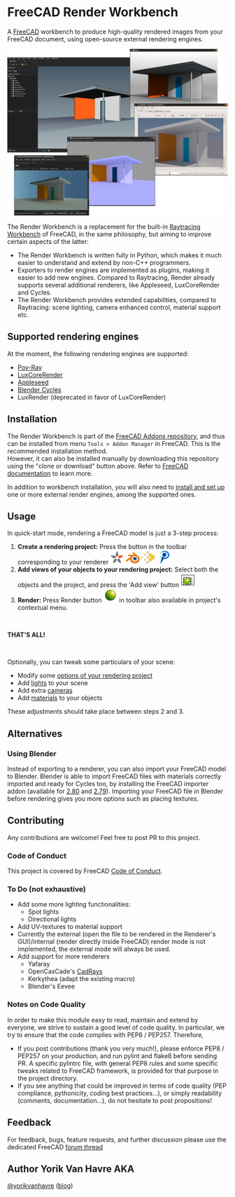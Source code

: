 # FreeCAD Render Workbench

A [FreeCAD](https://www.freecadweb.org) workbench to produce high-quality
rendered images from your FreeCAD document, using open-source external
rendering engines.

<img src=./docs/freecad-june-09.jpg alt="ShowCase" title="Examples of rendering
made with Render Workbench">


The Render Workbench is a replacement for the built-in [Raytracing
Workbench](https://www.freecadweb.org/wiki/Raytracing_Module) of FreeCAD, in
the same philosophy, but aiming to improve certain aspects of the latter:

* The Render Workbench is written fully in Python, which makes it much easier
  to understand and extend by non-C++ programmers.
* Exporters to render engines are implemented as plugins, making it easier
  to add new engines. Compared to Raytracing, Render already supports
  several additional renderers, like Appleseed, LuxCoreRender and Cycles.
* The Render Workbench provides extended capabilities, compared to Raytracing:
  scene lighting, camera enhanced control, material support etc.

## Supported rendering engines

At the moment, the following rendering engines are supported:

* [Pov-Ray](https://povray.org/)  
* [LuxCoreRender](https://luxcorerender.org/)
* [Appleseed](https://appleseedhq.net) 
* [Blender Cycles](https://www.cycles-renderer.org/)
* LuxRender (deprecated in favor of LuxCoreRender)

## Installation

The Render Workbench is part of the [FreeCAD Addons
repository](https://github.com/FreeCAD/FreeCAD-addons), and thus can be
installed from menu `Tools > Addon Manager` in FreeCAD. This is the recommended
installation method.<br /> However, it can also be installed manually by
downloading this repository using the "clone or download" button above. Refer
to [FreeCAD
documentation](https://www.freecadweb.org/wiki/How_to_install_additional_workbenches)
to learn more.

In addition to workbench installation, you will also need to [install and set
up](./docs/EngineInstall.md) one or more external render engines, among the
supported ones.

## Usage

In quick-start mode, rendering a FreeCAD model is just a 3-step process:
1. **Create a rendering project:** Press the button in the toolbar
   corresponding to your renderer <img src=./icons/Appleseed.svg height=32>
   <img src=./icons/Cycles.svg height=32> <img src=./icons/Luxcore.svg
   height=32> <img src=./icons/Povray.svg height=32>
2. **Add views of your objects to your rendering project:** Select both the
   objects and the project, and press the 'Add view' button <img
   src=./icons/RenderView.svg height=32>
3. **Render:** Press Render button <img src=./icons/Render.svg height=32> in
   toolbar also available in project's contextual menu.

<br />

**THAT'S ALL!**

 <br /> 


Optionally, you can tweak some particulars of your scene:
* Modify some [options of your rendering project](./docs/Projects.md)
* Add [lights](./docs/Lights.md) to your scene
* Add extra [cameras](./docs/Cameras.md)
* Add [materials](./docs/Materials.md) to your objects

These adjustments should take place between steps 2 and 3.

## Alternatives

### Using Blender

Instead of exporting to a renderer, you can also import your FreeCAD model to
Blender.  Blender is able to import FreeCAD files with materials correctly
imported and ready for Cycles too, by installing the FreeCAD importer addon
(available for
[2.80](https://gist.github.com/yorikvanhavre/680156f59e2b42df8f5f5391cae2660b)
and
[2.79](https://gist.github.com/yorikvanhavre/e873d51c8f0e307e333fe595c429ba87)).
Importing your FreeCAD file in Blender before rendering gives you more options
such as placing textures.


## Contributing

Any contributions are welcome! Feel free to post PR to this project.

### Code of Conduct

This project is covered by FreeCAD 
[Code of Conduct](https://github.com/FreeCAD/FreeCAD/blob/master/CODE_OF_CONDUCT.md).

### To Do (not exhaustive)

* Add some more lighting functionalities:
  - Spot lights
  - Directional lights
* Add UV-textures to material support
* Currently the external (open the file to be rendered in the Renderer's
  GUI)/internal (render directly inside FreeCAD) render mode is not
  implemented, the external mode will always be used.
* Add support for more renderers
  - Yafaray
  - OpenCasCade's [CadRays](https://www.opencascade.com/content/cadrays) 
  - Kerkythea (adapt the existing macro)
  - Blender's Eevee

### Notes on Code Quality

In order to make this module easy to read, maintain and extend by everyone, we
strive to sustain a good level of code quality.  In particular, we try to
ensure that the code complies with PEP8 / PEP257. Therefore,
* If you post contributions (thank you very much!), please enforce PEP8 /
  PEP257 on your production, and run pylint and flake8 before sending PR. A
  specific pylintrc file, with general PEP8 rules and some specific tweaks
  related to FreeCAD framework, is provided for that purpose in the project
  directory.
* If you see anything that could be improved in terms of code quality (PEP
  compliance, pythonicity, coding best practices...), or simply readability
  (comments, documentation...), do not hesitate to post propositions!


## Feedback

For feedback, bugs, feature requests, and further discussion please use the
dedicated FreeCAD [forum thread]()

## Author Yorik Van Havre AKA
[@yorikvanhavre](https://github.com/yorikvanhavre)
([blog](https://yorik.uncreated.net/))
